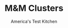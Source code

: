 ---
layout: ../../layouts/MarkdownPostLayout.astro
title: M&M Clusters
author: America's Test Kitchen
pubDate: 2023-03-15
description: "If youre like us, you tend to buy Halloween candy that you wouldnt mind snacking on yourself and certainly wouldnt mind having as leftovers. Here are five fun recipes ideas that use our favorite Halloween treats."
image_url: https://res.cloudinary.com/hksqkdlah/image/upload/ar_1:1,c_fill,dpr_2.0,f_auto,fl_lossy.progressive.strip_profile,g_faces:auto,q_auto:low,w_344/22926_sfs-m-and-m-clusters-045
tags: ["Desserts or Baked Goods","Candy"]
calories: 3852
protein: 2
carbohydrates: 16
fats: 
fiber: 
ingredients: ["2 cups, small pretzels, broken into 1-inch pieces","1 cup, salted dry-roasted peanuts","8 ounces, white chocolate, melted but warm","1/2 cup, mini M&M candies"]
serves: 30
time: ""
instructions: ["Mix clusters: Line baking sheet with parchment paper. Combine pretzels and peanuts in medium bowl. Stir in white chocolate until combined.","Shape clusters: Spoon tablespoonfuls onto prepared baking sheet. Sprinkle 4 or 5 M&amp;Ms over each cluster. Refrigerate until chocolate hardens, about 15 minutes, and serve. (Once hardened, clusters can be stored in airtight container at room temperature for up to 2 days.)"]
nutrition: ["89 mg Potassium","51 mg Phosphorus","26 mg Calcium","13 mg Magnesium","148 mg Sodium","5 g Fat","1 mg Niacin (B3)","2 g Monounsaturated","1 g Polyunsaturated","2 mg Cholesterol","2 g Saturated","31 µg Folate (food)","7 g Sugars","1 µg Vitamin K","16 g Carbs","31 µg Folate equivalent (total)","2 g Protein","2 µg Vitamin A","128 kcal Energy","6 g Sugars, added","3852 calories"]
notes: "This recipe works with milk chocolate, too."
---